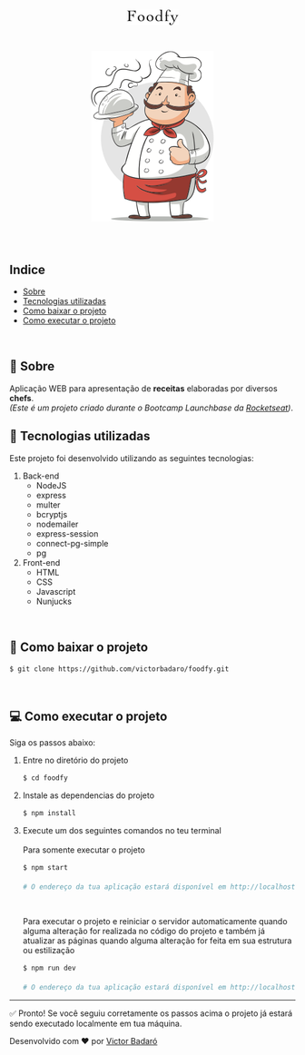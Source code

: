 <h1 align="center">
    <img src="./public/img/logo.png">
</h1>
<h1 align="center">
    <img src="./public/img/chef.png">
</h1>
<br>

## Indice

* [Sobre](#-sobre)
* [Tecnologias utilizadas](#-tecnologias-utilizadas)
* [Como baixar o projeto](#-como-baixar-o-projeto)
* [Como executar o projeto](#-como-executar-o-projeto)
<br>

## 🧾 Sobre

Aplicação WEB para apresentação de **receitas** elaboradas por diversos **chefs**.<br>
_(Este é um projeto criado durante o Bootcamp Launchbase da [Rocketseat](https://rocketseat.com.br/))_.
<br>

## 🚀 Tecnologias utilizadas

Este projeto foi desenvolvido utilizando as seguintes tecnologias:

1. Back-end
    * NodeJS
    * express
    * multer
    * bcryptjs
    * nodemailer
    * express-session
    * connect-pg-simple
    * pg
2. Front-end
    * HTML
    * CSS
    * Javascript
    * Nunjucks
<br>

## 🔽 Como baixar o projeto

```bash
$ git clone https://github.com/victorbadaro/foodfy.git
```
<br>

## 💻 Como executar o projeto

Siga os passos abaixo:

1. Entre no diretório do projeto
    ```bash
    $ cd foodfy
    ```

2. Instale as dependencias do projeto
    ```bash
    $ npm install
    ```

3. Execute um dos seguintes comandos no teu terminal<br><br>
    Para somente executar o projeto
    
    ```bash
    $ npm start

    # O endereço da tua aplicação estará disponível em http://localhost:3000
    ```
    <br>
    
    Para executar o projeto e reiniciar o servidor automaticamente quando alguma alteração for realizada no código do projeto e também já atualizar as páginas quando alguma alteração for feita em sua estrutura ou estilização
    ```bash
    $ npm run dev

    # O endereço da tua aplicação estará disponível em http://localhost:3001
    ```

---
✅ Pronto! Se você seguiu corretamente os passos acima o projeto já estará sendo executado localmente em tua máquina.
<br>

Desenvolvido com ❤ por [Victor Badaró](https://github.com/victorbadaro)